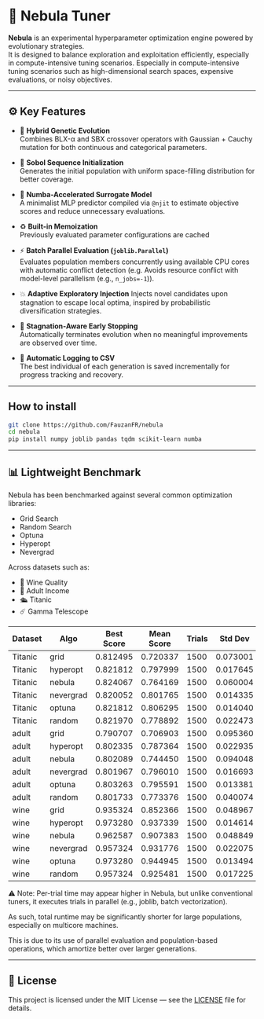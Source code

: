 # 🌌 Nebula Tuner

**Nebula** is an experimental hyperparameter optimization engine powered by evolutionary strategies.  
It is designed to balance exploration and exploitation efficiently, especially in compute-intensive tuning scenarios.
Especially in compute-intensive tuning scenarios such as high-dimensional search spaces, expensive evaluations, or noisy objectives.

---

## ⚙️ Key Features

- 🔀 **Hybrid Genetic Evolution**  
  Combines BLX-α and SBX crossover operators with Gaussian + Cauchy mutation for both continuous and categorical parameters.

- 🎲 **Sobol Sequence Initialization**  
  Generates the initial population with uniform space-filling distribution for better coverage.

- 🧠 **Numba-Accelerated Surrogate Model**  
  A minimalist MLP predictor compiled via `@njit` to estimate objective scores and reduce unnecessary evaluations.

- ♻️ **Built-in Memoization**  
  Previously evaluated parameter configurations are cached

- ⚡ **Batch Parallel Evaluation (`joblib.Parallel`)**  
  Evaluates population members concurrently using available CPU cores with automatic conflict detection (e.g. Avoids resource conflict with model-level parallelism (e.g., `n_jobs=-1`)).

- 💥 **Adaptive Exploratory Injection**
  Injects novel candidates upon stagnation to escape local optima, inspired by probabilistic diversification strategies.

- 🛑 **Stagnation-Aware Early Stopping**  
  Automatically terminates evolution when no meaningful improvements are observed over time.

- 💾 **Automatic Logging to CSV**  
  The best individual of each generation is saved incrementally for progress tracking and recovery.

---
## How to install
```bash
git clone https://github.com/FauzanFR/nebula
cd nebula
pip install numpy joblib pandas tqdm scikit-learn numba
```
---

## 📊 Lightweight Benchmark

Nebula has been benchmarked against several common optimization libraries:

- Grid Search
- Random Search
- Optuna
- Hyperopt
- Nevergrad

Across datasets such as:

- 🍷 Wine Quality
- 🧔 Adult Income
- 🛳️ Titanic
- ☄️ Gamma Telescope

| Dataset    | Algo       | Best Score | Mean Score | Trials | Std Dev | Avg Time | Max Time | Min Time |
|------------|------------|------------|------------|--------|---------|----------|----------|----------|
| Titanic    | grid       | 0.812495   | 0.720337   | 1500   | 0.073001| 0.174914 | 0.429789 | 0.154182 |
| Titanic    | hyperopt   | 0.821812   | 0.797999   | 1500   | 0.017645| 0.913846 | 2.038795 | 0.185442 |
| Titanic    | nebula     | 0.824067   | 0.764169   | 1500   | 0.060004| 1.629065 | 4.625285 | 0.167891 |
| Titanic    | nevergrad  | 0.820052   | 0.801765   | 1500   | 0.014335| 1.003537 | 2.209618 | 0.177585 |
| Titanic    | optuna     | 0.821812   | 0.806295   | 1500   | 0.014040| 1.034304 | 2.049532 | 0.169083 |
| Titanic    | random     | 0.821970   | 0.778892   | 1500   | 0.022473| 1.030620 | 3.703116 | 0.167729 |
| adult      | grid       | 0.790707   | 0.706903   | 1500   | 0.095360| 0.340328 | 1.051960 | 0.157842 |
| adult      | hyperopt   | 0.802335   | 0.787364   | 1500   | 0.022935| 6.395920 |25.255293 | 0.269537 |
| adult      | nebula     | 0.802089   | 0.744450   | 1500   | 0.094048|16.312931 |67.573750 | 0.309047 |
| adult      | nevergrad  | 0.801967   | 0.796010   | 1500   | 0.016693| 8.562082 |15.669124 | 0.289341 |
| adult      | optuna     | 0.803263   | 0.795591   | 1500   | 0.013381| 8.063505 |18.622150 | 0.362606 |
| adult      | random     | 0.801733   | 0.773376   | 1500   | 0.040074| 5.104347 |16.851778 | 0.259344 |
| wine       | grid       | 0.935324   | 0.852366   | 1500   | 0.048967| 0.108413 | 0.257906 | 0.100452 |
| wine       | hyperopt   | 0.973280   | 0.937339   | 1500   | 0.014614| 0.663781 | 1.909422 | 0.115429 |
| wine       | nebula     | 0.962587   | 0.907383   | 1500   | 0.048849| 1.479980 | 4.501302 | 0.135811 |
| wine       | nevergrad  | 0.957324   | 0.931776   | 1500   | 0.022075| 0.382590 | 1.575513 | 0.107153 |
| wine       | optuna     | 0.973280   | 0.944945   | 1500   | 0.013494| 0.765695 | 3.847182 | 0.112388 |
| wine       | random     | 0.957324   | 0.925481   | 1500   | 0.017225| 0.702832 | 2.717413 | 0.102117 |


⚠️ Note:
Per-trial time may appear higher in Nebula,
but unlike conventional tuners, it executes trials in parallel (e.g., joblib, batch vectorization).

As such, total runtime may be significantly shorter for large populations,
especially on multicore machines.

This is due to its use of parallel evaluation and population-based operations, which amortize better over larger generations.

---
## 📄 License

This project is licensed under the MIT License — see the [LICENSE](./LICENSE) file for details.
